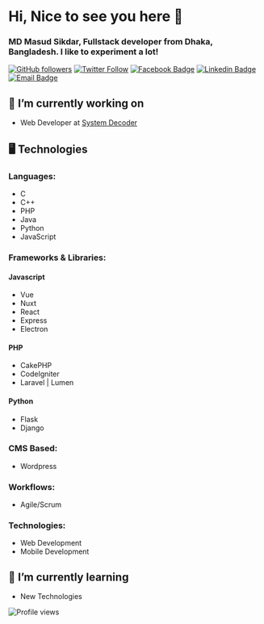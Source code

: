 # Hi, Nice to see you here 👋

### MD Masud Sikdar, Fullstack developer from Dhaka, Bangladesh. I like to experiment a lot!

[![GitHub followers](https://img.shields.io/github/followers/mdmasudsikdar71?logo=github)](https://github.com/mdmasudsikdar71) [![Twitter Follow](https://img.shields.io/twitter/follow/mdmasudsikdar71?logo=twitter&style=social)](https://twitter.com/mdmasudsikdar71) [![Facebook Badge](https://img.shields.io/badge/-MDMasudSikdar71-1877F2?logo=facebook&logoColor=white&link=https://facebook.com/MDMasudSikdar71)](https://facebook.com/MDMasudSikdar71) [![Linkedin Badge](https://img.shields.io/badge/-MDMasudSikdar71-blue?logo=linkedin&logoColor=white&link=https://linkedin.com/in/MDMasudSikdar71)](https://linkedin.com/in/MDMasudSikdar71) [![Email Badge](https://img.shields.io/badge/-Email-c14438?style=flat-square&logo=Gmail&logoColor=white&link=mailto:masudsikdar85@gmail.com)](mailto:masudsikdar85@gmail.com)


## 🔭 I’m currently working on

- Web Developer at [System Decoder](https://github.com/systemdecoder)

## 🖥 Technologies
### Languages:
- C
- C++
- PHP
- Java
- Python
- JavaScript

### Frameworks & Libraries:
#### Javascript
- Vue
- Nuxt
- React
- Express
- Electron

#### PHP
- CakePHP
- CodeIgniter
- Laravel | Lumen

#### Python
- Flask
- Django

### CMS Based:
- Wordpress

### Workflows:
- Agile/Scrum

### Technologies:
- Web Development
- Mobile Development

## 🌱 I’m currently learning

- New Technologies

![Profile views](https://gpvc.arturio.dev/mdmasudsikdar71)
